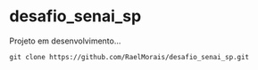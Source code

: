 # desafio_senai_sp
Projeto em desenvolvimento...

```
git clone https://github.com/RaelMorais/desafio_senai_sp.git
```

